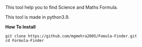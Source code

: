 This tool help you to find Science and Maths Formula.

This tool is made in python3.9.

<b>How To Install </b>

	git clone https://github.com/mgmehra2005/Fomula-Finder.git
	cd Formula-Finder


